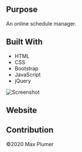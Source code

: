 ## Purpose
An online schedule manager. 

## Built With
* HTML
* CSS
* Bootstrap
* JavaScript
* jQuery

![Screenshot](assets/images/screenshot.png)

## Website
 

## Contribution
 ©️2020 Max Plumer